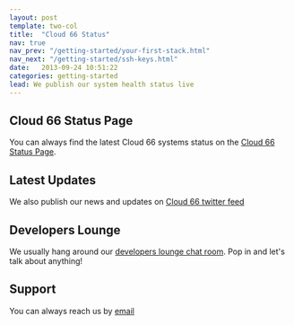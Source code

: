 ```yaml
---
layout: post
template: two-col
title:  "Cloud 66 Status"
nav: true
nav_prev: "/getting-started/your-first-stack.html"
nav_next: "/getting-started/ssh-keys.html"
date:   2013-09-24 10:51:22
categories: getting-started
lead: We publish our system health status live
---
```




## Cloud 66 Status Page
You can always find the latest Cloud 66 systems status on the [Cloud 66 Status Page](http://status.cloud66.com).

## Latest Updates
We also publish our news and updates on [Cloud 66 twitter feed](https://twitter.com/cloud66)

## Developers Lounge
We usually hang around our [developers lounge chat room](https://www.hipchat.com/gRc1MnlII). Pop in and let's talk about anything!

## Support
You can always reach us by <a href='mailto:support@cloud66.com'>email</a>
